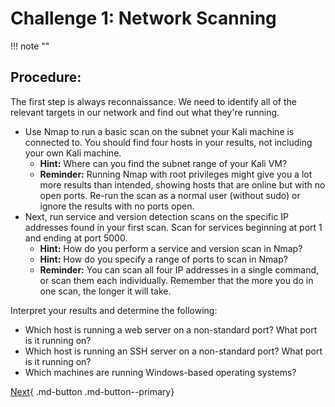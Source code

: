 # **Challenge 1: Network Scanning**
!!! note ""
## **Procedure:**

The first step is always reconnaissance. We need to identify all of the relevant targets in our network and find out what they're running.

- Use Nmap to run a basic scan on the subnet your Kali machine is connected to. You should find four hosts in your results, not including your own Kali machine.
  - **Hint:** Where can you find the subnet range of your Kali VM?
  - **Reminder:** Running Nmap with root privileges might give you a lot more results than intended, showing hosts that are online but with no open ports. Re-run the scan as a normal user (without sudo) or ignore the results with no ports open.
- Next, run service and version detection scans on the specific IP addresses found in your first scan. Scan for services beginning at port 1 and ending at port 5000.
  - **Hint:** How do you perform a service and version scan in Nmap?
  - **Hint:** How do you specify a range of ports to scan in Nmap?
  - **Reminder:** You can scan all four IP addresses in a single command, or scan them each individually. Remember that the more you do in one scan, the longer it will take.

Interpret your results and determine the following:
- Which host is running a web server on a non-standard port? What port is it running on?
- Which host is running an SSH server on a non-standard port? What port is it running on?
- Which machines are running Windows-based operating systems?

[Next](challenge_2.md){ .md-button .md-button--primary}